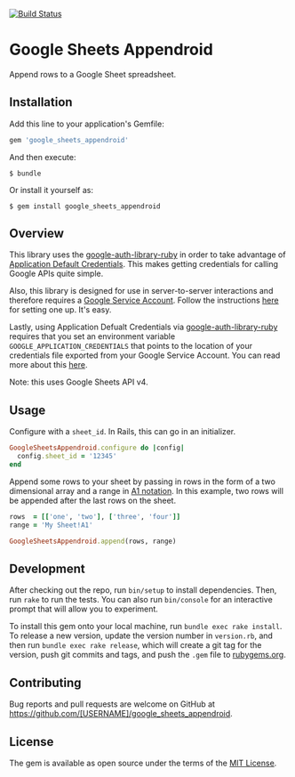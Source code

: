 [![Build
Status](https://travis-ci.org/apmiller108/google_sheets_appendroid.svg?branch=master)](https://travis-ci.org/apmiller108/google_sheets_appendroid)
# Google Sheets Appendroid

Append rows to a Google Sheet spreadsheet.  

## Installation

Add this line to your application's Gemfile:

```ruby
gem 'google_sheets_appendroid'
```

And then execute:

    $ bundle

Or install it yourself as:

    $ gem install google_sheets_appendroid

## Overview

This library uses the
[google-auth-library-ruby](https://github.com/google/google-auth-library-ruby)
in order to take advantage of [Application Default Credentials](https://developers.google.com/identity/protocols/application-default-credentials).  This makes
getting credentials for calling Google APIs quite simple.

Also, this library is designed for use in server-to-server interactions and
therefore requires a [Google Service
Account](https://developers.google.com/identity/protocols/OAuth2ServiceAccount).
Follow the instructions
[here](https://developers.google.com/identity/protocols/OAuth2ServiceAccount)
for setting one up.  It's easy.

Lastly, using Application Defualt Credentials via [google-auth-library-ruby](https://github.com/google/google-auth-library-ruby) requires that you set an environment variable `GOOGLE_APPLICATION_CREDENTIALS` that points to the location of your credentials file exported from your Google Service Account. You can read more about this [here](https://developers.google.com/identity/protocols/application-default-credentials). 

Note: this uses Google Sheets API v4.
## Usage

Configure with a `sheet_id`.  In Rails, this can go in an initializer.

```ruby
GoogleSheetsAppendroid.configure do |config| 
  config.sheet_id = '12345'
end
```

Append some rows to your sheet by passing in rows in the form of a two
dimensional array and a range in [A1 notation](https://developers.google.com/sheets/guides/concepts#a1_notation).  In this example, two rows will be appended after the last rows on the sheet.  

```ruby
rows  = [['one', 'two'], ['three', 'four']]
range = 'My Sheet!A1'

GoogleSheetsAppendroid.append(rows, range)
```

## Development

After checking out the repo, run `bin/setup` to install dependencies. Then, run `rake` to run the tests. You can also run `bin/console` for an interactive prompt that will allow you to experiment.

To install this gem onto your local machine, run `bundle exec rake install`. To release a new version, update the version number in `version.rb`, and then run `bundle exec rake release`, which will create a git tag for the version, push git commits and tags, and push the `.gem` file to [rubygems.org](https://rubygems.org).

## Contributing

Bug reports and pull requests are welcome on GitHub at https://github.com/[USERNAME]/google_sheets_appendroid.


## License

The gem is available as open source under the terms of the [MIT License](http://opensource.org/licenses/MIT).

